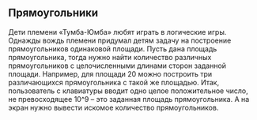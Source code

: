 ## Прямоугольники

Дети племени «Тумба-Юмба» любят играть в логические игры.
Однажды вождь племени придумал детям задачу на построение прямоугольников одинаковой площади. Пусть дана площадь прямоугольника, тогда нужно найти количество различных прямоугольников с целочисленными длинами сторон заданной площади. Например, для площади 20 можно построить три различающихся прямоугольника с такой же площадью.
Итак, пользователь с клавиатуры вводит одно целое положительное число, не превосходящее 10^9 – это заданная площадь прямоугольника. А на экран нужно вывести искомое количество прямоугольников.
